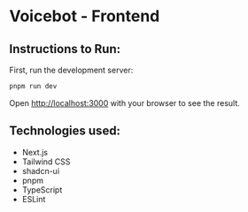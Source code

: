 # Voicebot - Frontend 

## Instructions to Run:
First, run the development server:

```bash
pnpm run dev
```

Open [http://localhost:3000](http://localhost:3000) with your browser to see the result.

## Technologies used:
- Next.js
- Tailwind CSS
- shadcn-ui
- pnpm
- TypeScript
- ESLint
